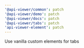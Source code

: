 ```yaml
---
'@api-viewer/common': patch
'@api-viewer/demo': patch
'@api-viewer/docs': patch
'@api-viewer/tabs': patch
'api-viewer-element': patch
---
```


Use vanilla custom elements for tabs
